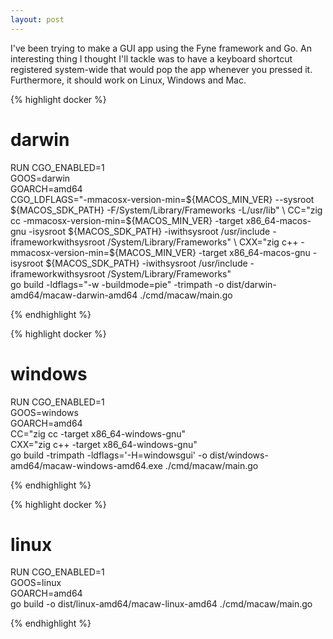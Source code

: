```yaml
---
layout: post
---
```


I've been trying to make a GUI app using the Fyne framework and Go. An interesting 
thing I thought I'll tackle was to have a keyboard shortcut registered system-wide 
that would pop the app whenever you pressed it. Furthermore, it should work on 
Linux, Windows and Mac.

{% highlight docker %}
# darwin
RUN CGO_ENABLED=1 \
    GOOS=darwin \
    GOARCH=amd64 \
    CGO_LDFLAGS="-mmacosx-version-min=${MACOS_MIN_VER} --sysroot ${MACOS_SDK_PATH} -F/System/Library/Frameworks -L/usr/lib" \
    CC="zig cc -mmacosx-version-min=${MACOS_MIN_VER} -target x86_64-macos-gnu -isysroot ${MACOS_SDK_PATH} -iwithsysroot /usr/include -iframeworkwithsysroot /System/Library/Frameworks" \
    CXX="zig c++ -mmacosx-version-min=${MACOS_MIN_VER} -target x86_64-macos-gnu -isysroot ${MACOS_SDK_PATH} -iwithsysroot /usr/include -iframeworkwithsysroot /System/Library/Frameworks" \
    go build -ldflags="-w -buildmode=pie" -trimpath -o dist/darwin-amd64/macaw-darwin-amd64 ./cmd/macaw/main.go

{% endhighlight %}


{% highlight docker %}

# windows
RUN CGO_ENABLED=1 \
    GOOS=windows \
    GOARCH=amd64 \
    CC="zig cc -target x86_64-windows-gnu" \
    CXX="zig c++ -target x86_64-windows-gnu" \
    go build -trimpath -ldflags='-H=windowsgui' -o dist/windows-amd64/macaw-windows-amd64.exe ./cmd/macaw/main.go

{% endhighlight %}


{% highlight docker %}

# linux
RUN CGO_ENABLED=1 \
    GOOS=linux \
    GOARCH=amd64 \
    go build -o dist/linux-amd64/macaw-linux-amd64 ./cmd/macaw/main.go

{% endhighlight %}

